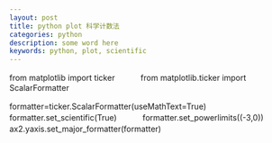 ```yaml
---
layout: post
title: python plot 科学计数法
categories: python
description: some word here
keywords: python, plot, scientific
---
```



from matplotlib import ticker　　　
from matplotlib.ticker import ScalarFormatter

formatter=ticker.ScalarFormatter(useMathText=True)　　　
formatter.set_scientific(True)　　　
formatter.set_powerlimits((-3,0))　　　
ax2.yaxis.set_major_formatter(formatter)　　　
